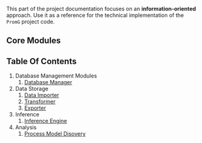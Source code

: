 This part of the project documentation focuses on
an **information-oriented** approach. Use it as a
reference for the technical implementation of the
`PromG` project code.

## Core Modules

## Table Of Contents
1. Database Management Modules
    1. [Database Manager](module:db-management.md)
2. Data Storage
    1. [Data Importer](module-data-importer.md)
    2. [Transformer](module-transformer.md)
    3. [Exporter](module-exporter.md)
3. Inference
    1. [Inference Engine](module-inference_engine.md)
4. Analysis
    1. [Process Model Disovery](module-process_discovery.md)






